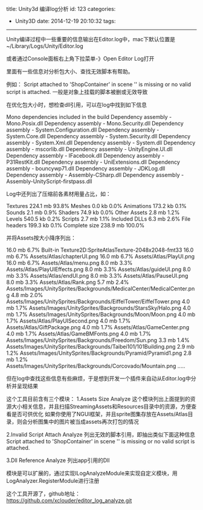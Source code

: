 title: Unity3d 编译log分析
id: 123
categories:
  - Unity3D
date: 2014-12-19 20:10:32
tags:
---

Unity编译过程中一些重要的信息输出在Editor.log中，mac下默认位置是~/Library/Logs/Unity/Editor.log

或者通过Console面板右上角下拉菜单-》Open Editor Log打开

里面有一些信息对分析包大小、查找无效脚本有帮助。

例如： Script attached to 'ShopContainer' in scene '' is missing or no valid script is attached. 一般是对象上挂载的脚本被删或无效导致

在优化包大小时，想检查dll引用，可以在log中找到如下信息

Mono dependencies included in the build 
Dependency assembly - Mono.Posix.dll 
Dependency assembly - Mono.Security.dll 
Dependency assembly - System.Configuration.dll
Dependency assembly - System.Core.dll 
Dependency assembly - System.Security.dll
Dependency assembly - System.Xml.dll
 Dependency assembly - System.dll 
Dependency assembly - mscorlib.dll 
Dependency assembly - UnityEngine.UI.dll 
Dependency assembly - IFacebook.dll 
Dependency assembly - P31RestKit.dll 
Dependency assembly - UniExtensions.dll 
Dependency assembly - bouncywp71.dll
 Dependency assembly - JDKLog.dll 
Dependency assembly - Assembly-CSharp.dll 
Dependency assembly - Assembly-UnityScript-firstpass.dll

Log中还列出了压缩前各素材用量占比，如：

Textures 224.1 mb 93.8% 
Meshes 0.0 kb 0.0% 
Animations 173.2 kb 0.1% 
Sounds 2.1 mb 0.9% 
Shaders 74.9 kb 0.0% 
Other Assets 2.8 mb 1.2% 
Levels 540.5 kb 0.2% 
Scripts 2.7 mb 1.1% 
Included DLLs 6.3 mb 2.6%
 File headers 199.3 kb 0.1%
 Complete size 238.9 mb 100.0%

并将Assets按大小降序列出：

16.0 mb 6.7% Built-in Texture2D:SpriteAtlasTexture-2048x2048-fmt33 
16.0 mb 6.7% Assets/Atlas/chapterUI.png 
16.0 mb 6.7% Assets/Atlas/PlayUI.png 
16.0 mb 6.7% Assets/Atlas/menu.png 
8.0 mb 3.3% Assets/Atlas/PlayUIEffects.png 
8.0 mb 3.3% Assets/Atlas/guideUI.png 
8.0 mb 3.3% Assets/Atlas/endUI.png 
8.0 mb 3.3% Assets/Atlas/PauseUI.png 
8.0 mb 3.3% Assets/Atlas/Rank.png 
5.7 mb 2.4% Assets/Images/UnitySprites/Backgrounds/MedicalCenter/MedicalCenter.png
 4.8 mb 2.0% Assets/Images/UnitySprites/Backgrounds/EiffelTower/EiffelTower.png 
4.0 mb 1.7% Assets/Images/UnitySprites/Backgrounds/StarsSky/Halo.png 
4.0 mb 1.7% Assets/Images/UnitySprites/Backgrounds/Moon/Moon.png
 4.0 mb 1.7% Assets/Atlas/PlayUISecond.png 
4.0 mb 1.7% Assets/Atlas/GiftPackage.png 
4.0 mb 1.7% Assets/Atlas/GameCenter.png 
4.0 mb 1.7% Assets/Atlas/GameBMFonts.png 
4.0 mb 1.7% Assets/Images/UnitySprites/Backgrounds/Freedom/Sun.png
 3.3 mb 1.4% Assets/Images/UnitySprites/Backgrounds/Taibei101/101Building.png 
2.9 mb 1.2% Assets/Images/UnitySprites/Backgrounds/Pyramid/Pyramid1.png 
2.8 mb 1.2% Assets/Images/UnitySprites/Backgrounds/Corcovado/Mountain.png .....

但在log中查找这些信息有些麻烦，于是想到开发一个插件来自动从Editor.log中分析并呈现结果

这个工具目前含有三个模块： 1.Assets Size Analyze 这个模块列出上面提到的资源大小相关信息，并且扫描StreamingAssets和Resources目录中的资源，方便查看是否可供优化 如果你使用了NGUI框架，并且sprite图集存放在Assets/Atlas目录，则会分析图集中的图片被当成assets再次打包的情况

2.Invalid Script Attach Analyze 列出无效的脚本引用，即抽出类似下面这种信息 Script attached to 'ShopContainer' in scene '' is missing or no valid script is attached.

3.Dll Reference Analyze 列出app引用的Dll

模块是可以扩展的，通过实现ILogAnalyzeModule来实现自定义模块，用LogAnalyzer.RegisterModule进行注册

这个工具开源了，github地址：https://github.com/xclouder/editor_log_analyze.git